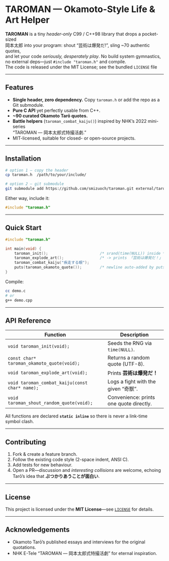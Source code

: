 # TAROMAN — Okamoto-Style Life & Art Helper

**TAROMAN** is a tiny *header-only* C99 / C++98 library that drops a pocket-sized  
岡本太郎 into your program: shout “芸術は爆発だ!”, sling ~70 authentic quotes,  
and let your code _seriously, desperately play_. No build system gymnastics,  
no external deps—just `#include "taroman.h"` and compile.  
The code is released under the MIT License; see the bundled `LICENSE` file

---

## Features
* **Single header, zero dependency.** Copy `taroman.h` or add the repo as a Git submodule.
* **Pure C API** yet perfectly usable from C++.  
* **~90 curated Okamoto Tarō quotes.**  
* **Battle helpers** (`taroman_combat_kaiju()`) inspired by NHK’s 2022 mini-series  
  “TAROMAN ― 岡本太郎式特撮活劇.”
* MIT-licensed, suitable for closed- or open-source projects.

---

## Installation
```bash
# option 1 – copy the header
cp taroman.h  /path/to/your/include/

# option 2 – git submodule
git submodule add https://github.com/smizuoch/taroman.git external/taroman
```
Either way, include it:

```c
#include "taroman.h"
```

---

## Quick Start
```c
#include "taroman.h"

int main(void) {
    taroman_init();                       /* srand(time(NULL)) inside */
    taroman_explode_art();                /* -> prints 「芸術は爆発だ！」 */
    taroman_combat_kaiju("疾走する眼");
    puts(taroman_okamoto_quote());        /* newline auto-added by puts */
}
```
Compile:

```bash
cc demo.c
# or
g++ demo.cpp
```

---

## API Reference

| Function | Description |
|----------|-------------|
| `void taroman_init(void);` | Seeds the RNG via `time(NULL)`. <!--  ([How to use function srand() with time.h? [duplicate] - Stack Overflow](https://stackoverflow.com/questions/16569239/how-to-use-function-srand-with-time-h?utm_source=chatgpt.com)) --> |
| `const char* taroman_okamoto_quote(void);` | Returns a random quote (UTF-8). |
| `void taroman_explode_art(void);` | Prints **芸術は爆発だ！** |
| `void taroman_combat_kaiju(const char* name);` | Logs a fight with the given “奇獣”. |
| `void taroman_shout_random_quote(void);` | Convenience: prints one quote directly. |

All functions are declared **`static inline`** so there is never a link-time symbol clash.

---

## Contributing

1. Fork & create a feature branch.  
2. Follow the existing code style (2-space indent, ANSI C).  
3. Add tests for new behaviour.  
4. Open a PR—discussion and _interesting collisions_ are welcome, echoing Tarō’s idea that **ぶつかりあうことが面白い**.

---

## License

This project is licensed under the **MIT License**—see [`LICENSE`](LICENSE) for details.

---

## Acknowledgements
* Okamoto Tarō’s published essays and interviews for the original quotations.
* NHK E-Tele “TAROMAN ― 岡本太郎式特撮活劇” for eternal inspiration.
